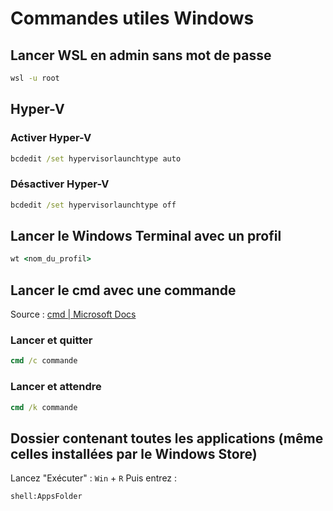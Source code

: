 # Commandes utiles Windows

## Lancer WSL en admin sans mot de passe

```cmd
wsl -u root 
```

## Hyper-V

### Activer Hyper-V

```cmd
bcdedit /set hypervisorlaunchtype auto 
```

### Désactiver Hyper-V

```cmd
bcdedit /set hypervisorlaunchtype off
```

## Lancer le Windows Terminal avec un profil

```cmd
wt <nom_du_profil>
```

## Lancer le cmd avec une commande

Source : [cmd | Microsoft Docs](https://docs.microsoft.com/fr-fr/windows-server/administration/windows-commands/cmd)

### Lancer et quitter

```cmd
cmd /c commande
```

### Lancer et attendre

```cmd
cmd /k commande
```

## Dossier contenant toutes les applications (même celles installées par le Windows Store)

Lancez "Exécuter" : `Win` + `R`
Puis entrez :

```cmd
shell:AppsFolder
```
